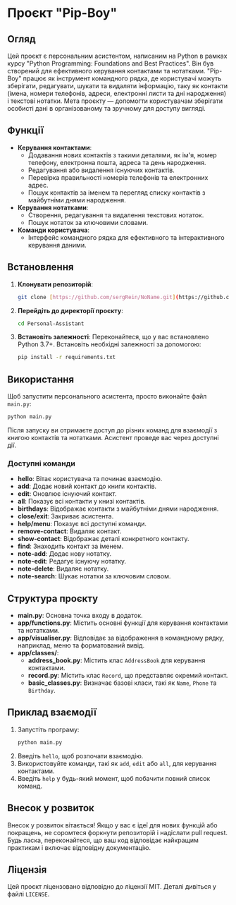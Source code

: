 # Проєкт "Pip-Boy"

## Огляд
Цей проєкт є персональним асистентом, написаним на Python в рамках курсу "Python Programming: Foundations and Best Practices". Він був створений для ефективного керування контактами та нотатками. "Pip-Boy" працює як інструмент командного рядка, де користувачі можуть зберігати, редагувати, шукати та видаляти інформацію, таку як контакти (імена, номери телефонів, адреси, електронні листи та дні народження) і текстові нотатки. Мета проєкту — допомогти користувачам зберігати особисті дані в організованому та зручному для доступу вигляді.

## Функції
- **Керування контактами**:
  - Додавання нових контактів з такими деталями, як ім'я, номер телефону, електронна пошта, адреса та день народження.
  - Редагування або видалення існуючих контактів.
  - Перевірка правильності номерів телефонів та електронних адрес.
  - Пошук контактів за іменем та перегляд списку контактів з майбутніми днями народження.
- **Керування нотатками**:
  - Створення, редагування та видалення текстових нотаток.
  - Пошук нотаток за ключовими словами.
- **Команди користувача**:
  - Інтерфейс командного рядка для ефективного та інтерактивного керування даними.

## Встановлення
1. **Клонувати репозиторій**:
   ```sh
   git clone [https://github.com/sergRein/NoName.git](https://github.com/sergRein/NoName.git)
   ```

2. **Перейдіть до директорії проєкту**:
   ```sh
   cd Personal-Assistant
   ```

3. **Встановіть залежності**:
   Переконайтеся, що у вас встановлено Python 3.7+. Встановіть необхідні залежності за допомогою:
   ```sh
   pip install -r requirements.txt
   ```

## Використання
Щоб запустити персонального асистента, просто виконайте файл `main.py`:
```sh
python main.py
```

Після запуску ви отримаєте доступ до різних команд для взаємодії з книгою контактів та нотатками. Асистент проведе вас через доступні дії.

### Доступні команди
- **hello**: Вітає користувача та починає взаємодію.
- **add**: Додає новий контакт до книги контактів.
- **edit**: Оновлює існуючий контакт.
- **all**: Показує всі контакти у книзі контактів.
- **birthdays**: Відображає контакти з майбутніми днями народження.
- **close/exit**: Закриває асистента.
- **help/menu**: Показує всі доступні команди.
- **remove-contact**: Видаляє контакт.
- **show-contact**: Відображає деталі конкретного контакту.
- **find**: Знаходить контакт за іменем.
- **note-add**: Додає нову нотатку.
- **note-edit**: Редагує існуючу нотатку.
- **note-delete**: Видаляє нотатку.
- **note-search**: Шукає нотатки за ключовим словом.

## Структура проєкту
- **main.py**: Основна точка входу в додаток.
- **app/functions.py**: Містить основні функції для керування контактами та нотатками.
- **app/visualiser.py**: Відповідає за відображення в командному рядку, наприклад, меню та форматований вивід.
- **app/classes/**:
  - **address_book.py**: Містить клас `AddressBook` для керування контактами.
  - **record.py**: Містить клас `Record`, що представляє окремий контакт.
  - **basic_classes.py**: Визначає базові класи, такі як `Name`, `Phone` та `Birthday`.

## Приклад взаємодії
1. Запустіть програму:
   ```sh
   python main.py
   ```
2. Введіть `hello`, щоб розпочати взаємодію.
3. Використовуйте команди, такі як `add`, `edit` або `all`, для керування контактами.
4. Введіть `help` у будь-який момент, щоб побачити повний список команд.

## Внесок у розвиток
Внесок у розвиток вітається! Якщо у вас є ідеї для нових функцій або покращень, не соромтеся форкнути репозиторій і надіслати pull request. Будь ласка, переконайтеся, що ваш код відповідає найкращим практикам і включає відповідну документацію.

## Ліцензія
Цей проєкт ліцензовано відповідно до ліцензії MIT. Деталі дивіться у файлі `LICENSE`.


